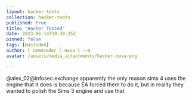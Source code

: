 ```yaml
---
layout: hacker-toots
collection: hacker-toots
published: true
title: "Hacker Tooted"
date: 2023-06-14T19:38:25Z
pinned: false
tags: [mastodon]
author: ⸸ commander ░ nova ⸸ :~$
avatar: /assets/media_attachments/hacker-nova.png

---
```


<p>@alex_02@infosec.exchange apparently the only reason sims 4 uses the engine that it does is because EA forced them to do it, but in reality they wanted to polish the Sims 3 engine and use that</p>


